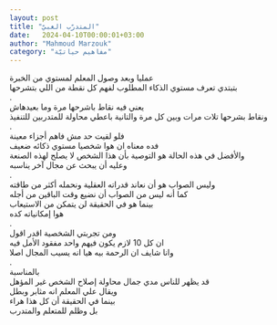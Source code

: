 ```yaml
---
layout: post
title: "المتدرّب الغبيّ"
date:   2024-04-10T00:00:01+03:00
author: "Mahmoud Marzouk"
category: "مفاهيم حياتيّة"
---
```



عمليا وبعد وصول المعلم لمستوي من الخبرة  
بتبتدي تعرف مستوي الذكاء المطلوب لفهم كل نقطة من اللي
بتشرحها  
.  
يعني فيه نقاط باشرحها مرة وما بعيدهاش  
ونقاط بشرحها تلات مرات وبين كل مرة والتانية باعطي محاولة
للمتدربين للتنفيذ  
.  
فلو لقيت حد مش فاهم أجزاء معينة  
فده معناه ان هوا شخصيا مستوي ذكائه ضعيف  
والأفضل في هذه الحالة هو التوصية بأن هذا الشخص لا يصلح
لهذه الصنعة  
وعليه أن يبحث عن مجال آخر يناسبه  
.  
وليس الصواب هو أن نعاند قدراته العقلية ونحمله أكثر من
طاقته  
كما أنه ليس من الصواب أن نضيع وقت الباقين من
أجله  
بينما هو في الحقيقة لن يتمكن من الاستيعاب  
هوا إمكانياته كده  
.  
ومن تجربتي الشخصية اقدر اقول  
ان كل 10 لازم يكون فيهم واحد مفقود الأمل فيه  
وانا شايف ان الرحمة بيه هيا انه يسيب المجال
اصلا  
.  
بالمناسبة  
قد يظهر للناس مدي جمال محاولة إصلاح الشخص غير
المؤهل  
ويقال علي المعلم انه مثابر وبطل  
بينما في الحقيقة أن كل هذا هراء  
بل وظلم للمتعلم والمتدرب

